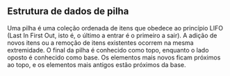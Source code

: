 ## Estrutura de dados de pilha
Uma pilha é uma coleção ordenada de itens que obedece ao princípio
LIFO (Last In First Out, isto é, o último a entrar é o primeiro a sair). A
adição de novos itens ou a remoção de itens existentes ocorrem na mesma
extremidade. O final da pilha é conhecido como topo, enquanto o lado
oposto é conhecido como base. Os elementos mais novos ficam próximos
ao topo, e os elementos mais antigos estão próximos da base.

